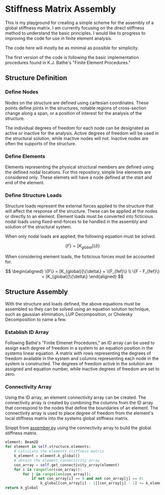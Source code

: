 # Stiffness Matrix Assembly

This is my playground for creating a simple scheme for the assembly of a global stiffness matrix. I am currently focusing on the direct stiffness method to understand the basic principles. I would like to progress to improving the code for use in finite element analysis.

The code here will mostly be as minimal as possible for simplicity.

The first version of the code is following the basic implementation procedures found in K.J. Bathe's "Finite Element Procedures."

## Structure Definition
### Define Nodes
Nodes on the structure are defined using cartesian coordinates. These points define joints in the structures, notable regions of cross-section change along a span, or a position of interest for the analysis of the structure.

The individual degrees of freedom for each node can be designated as active or inactive for the analysis. Active degrees of freedom will be used in the structural solution, while inactive nodes will not. Inactive nodes are often the supports of the structure.

### Define Elements
Elements representing the physical structural members are defined using the defined nodal locations. For this repository, simple line elements are considered only. These elemets will have a node defined at the start and end of the element.

### Define Structure Loads
Structure loads represent the external forces applied to the structure that will affect the response of the structure. These can be applied at the nodes or directly to an element. Element loads must be converted into ficticious nodal loads using fixed-end-forces to be handled in the assembly and solution of the structural system.

When only nodal loads are applied, the following equation must be solved.

$$
    \{F\} = [K_{global}]\{\delta\}
$$

When considering element loads, the ficticious forces must be accounted for.

$$
    \begin{aligned}
        \{F\} = [K_{global}]\{\delta\} + \{F_{fef}\} \\
        \{F - F_{fef}\} = [K_{global}]\{\delta\}
    \end{aligned}
$$

## Structure Assembly
With the structure and loads defined, the above equations must be assembled so they can be solved using an equation solution technique, such as gaussian elimination, LUP Decomposition, or Cholesky Decomposition to name a few.

### Establish ID Array
Following Bathe's "Finite Elmenet Procedures," an ID array can be used to assign each degree of freedom in a system to an equation position in the systems linear equation. A matrix with rows representing the degrees of freedom available in the system and columns representing each node in the system is constructed. The degrees of freedom active in the solution are assigned and equation number, while inactive degrees of freedom are set to zero.

### Connectivity Array
Using the ID array, an element connectivity array can be created. The connectivity array is created by combining the columns from the ID array that correspond to the nodes that define the boundaries of an element. The connectivity array is used to place degree of freedom from the element's local stiffness matrix into the systems global stiffness matrix.

Snippt from [assember.py](assembler.py) using the connectivity array to build the global stiffness matrix.

```python
element: Beam2D
for element in self.structure.elements:
    # calculate the elements stiffness matrix
    k_element = element.k_global()
    # obtain the element connectivity array
    con_array = self.get_connectivity_array(element)
    for i in range(len(con_array)):
        for j in range(len(con_array)):
            if not con_array[i] == 0 and not con_array[j] == 0:
                k_global[con_array[i] - 1][con_array[j] - 1] += k_element[i][j]        
return k_global
```
